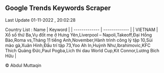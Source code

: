 

## Google Trends Keywords Scraper 
 
Last Update 01-11-2022 , 20:02:28

Country List :
 Name  | Keyword |
| ------------- | ------------- |
| VIETNAM | Xổ số thứ Ba,Vụ đốt mẹ ở Hưng Yên,Liverpool – Napoli,Takeoff,Đại Hồng Bào,Roma vs,Tháng 11 tiếng Anh,November,Hành trình công lý tập 10,Sùi mào gà,Xuân Hinh,Đấu trí tập 73,Yoo Ah In,Huỳnh Như,Ibrahimovic,KFC Thích Quảng Đức,Paul Pogba,Lich thi dau World Cup,Kit Connor,Lương Bích Hữu |



© Abdul Muttaqin 
